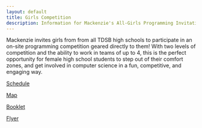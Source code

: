 ```yaml
---
layout: default
title: Girls Competition
description: Information for Mackenzie's All-Girls Programming Invitation Competition.
---
```


Mackenzie invites girls from from all TDSB high schools to participate in an on-site programming competition geared directly to them!
With two levels of competition and the ability to work in teams of up to 4, this is the perfect opportunity for female high school students to step out of their comfort zones, and get involved in computer science in a fun, competitive, and engaging way.

[Schedule](schedule/)

[Map](map/)

[Booklet](booklet/)

[Flyer](flyer/)
